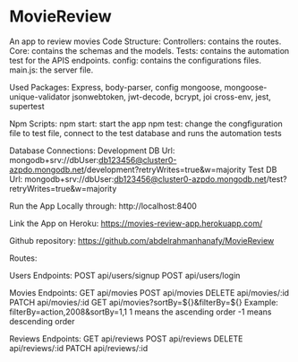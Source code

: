 # MovieReview
An app to review movies
Code Structure:
Controllers:  contains the routes. 
Core: contains the schemas and the models.
Tests: contains the automation test for the APIS endpoints.
config: contains the configurations files.
main.js: the server file.
 
Used Packages:
Express, body-parser, config 
mongoose, mongoose-unique-validator
jsonwebtoken, jwt-decode, bcrypt, joi
cross-env, jest, supertest

Npm Scripts:
npm start: start the app
npm test: change the congfiguration file to test file, connect to the test database and runs the automation tests 

Database Connections:
Development DB Url: 
mongodb+srv://dbUser:db123456@cluster0-azpdo.mongodb.net/development?retryWrites=true&w=majority
Test DB Url:
mongodb+srv://dbUser:db123456@cluster0-azpdo.mongodb.net/test?retryWrites=true&w=majority


Run the App Locally through:
http://localhost:8400 

Link the App on Heroku:
https://movies-review-app.herokuapp.com/  




Github repository:
https://github.com/abdelrahmanhanafy/MovieReview 

Routes:

Users Endpoints:
POST api/users/signup
POST api/users/login

Movies Endpoints:
GET api/movies
POST api/movies
DELETE api/movies/:id
PATCH api/movies/:id
GET api/movies?sortBy=${}&filterBy=${}
Example:
filterBy=action,2008&sortBy=1,1
1 means the ascending order 
-1 means descending order 

Reviews Endpoints:
GET api/reviews
POST api/reviews
DELETE api/reviews/:id
PATCH api/reviews/:id

